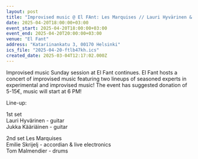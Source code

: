 ```yaml
---
layout: post
title: "Improvised music @ El FAnt: Les Marquises // Lauri Hyvärinen & Jukka Kääriäinen"
date: 2025-04-20T18:00:00+03:00
event_start: 2025-04-20T18:00:00+03:00
event_end: 2025-04-20T20:00:00+03:00
venue: "El Fant"
address: "Katariinankatu 3, 00170 Helsinki"
ics_file: "2025-04-20-ftlb47kh.ics"
created_date: 2025-03-04T12:17:02.000Z
---
```


Improvised music Sunday session at El Fant continues. El Fant hosts a concert of improvised music featuring two lineups of seasoned experts in experimental and improvised music! The event has suggested donation of 5-15€, music will start at 6 PM!  
  
Line-up:  
  
1st set  
Lauri Hyvärinen - guitar  
Jukka Kääriäinen - guitar  
  
2nd set Les Marquises  
Emilie Skrijelj - accordian & live electronics  
Tom Malmendier - drums
